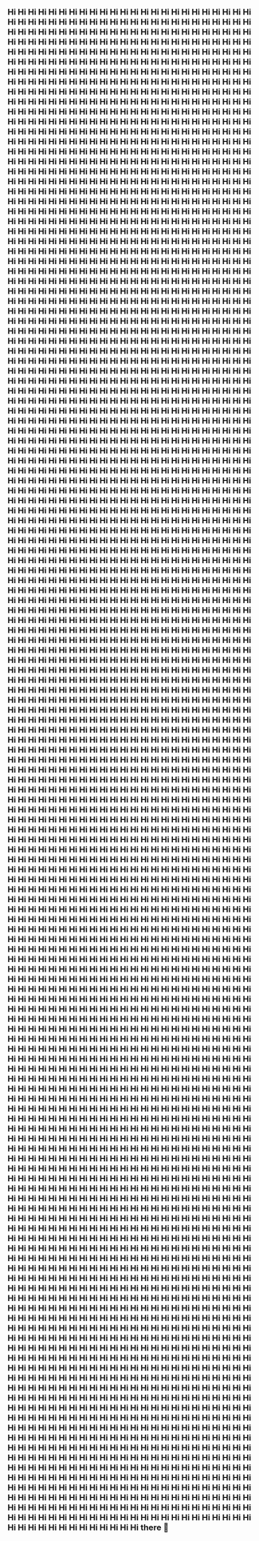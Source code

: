 ### Hi Hi Hi Hi Hi Hi Hi Hi Hi Hi Hi Hi Hi Hi Hi Hi Hi Hi Hi Hi Hi Hi Hi Hi Hi Hi Hi Hi Hi Hi Hi Hi Hi Hi Hi Hi Hi Hi Hi Hi Hi Hi Hi Hi Hi Hi Hi Hi Hi Hi Hi Hi Hi Hi Hi Hi Hi Hi Hi Hi Hi Hi Hi Hi Hi Hi Hi Hi Hi Hi Hi Hi Hi Hi Hi Hi Hi Hi Hi Hi Hi Hi Hi Hi Hi Hi Hi Hi Hi Hi Hi Hi Hi Hi Hi Hi Hi Hi Hi Hi Hi Hi Hi Hi Hi Hi Hi Hi Hi Hi Hi Hi Hi Hi Hi Hi Hi Hi Hi Hi Hi Hi Hi Hi Hi Hi Hi Hi Hi Hi Hi Hi Hi Hi Hi Hi Hi Hi Hi Hi Hi Hi Hi Hi Hi Hi Hi Hi Hi Hi Hi Hi Hi Hi Hi Hi Hi Hi Hi Hi Hi Hi Hi Hi Hi Hi Hi Hi Hi Hi Hi Hi Hi Hi Hi Hi Hi Hi Hi Hi Hi Hi Hi Hi Hi Hi Hi Hi Hi Hi Hi Hi Hi Hi Hi Hi Hi Hi Hi Hi Hi Hi Hi Hi Hi Hi Hi Hi Hi Hi Hi Hi Hi Hi Hi Hi Hi Hi Hi Hi Hi Hi Hi Hi Hi Hi Hi Hi Hi Hi Hi Hi Hi Hi Hi Hi Hi Hi Hi Hi Hi Hi Hi Hi Hi Hi Hi Hi Hi Hi Hi Hi Hi Hi Hi Hi Hi Hi Hi Hi Hi Hi Hi Hi Hi Hi Hi Hi Hi Hi Hi Hi Hi Hi Hi Hi Hi Hi Hi Hi Hi Hi Hi Hi Hi Hi Hi Hi Hi Hi Hi Hi Hi Hi Hi Hi Hi Hi Hi Hi Hi Hi Hi Hi Hi Hi Hi Hi Hi Hi Hi Hi Hi Hi Hi Hi Hi Hi Hi Hi Hi Hi Hi Hi Hi Hi Hi Hi Hi Hi Hi Hi Hi Hi Hi Hi Hi Hi Hi Hi Hi Hi Hi Hi Hi Hi Hi Hi Hi Hi Hi Hi Hi Hi Hi Hi Hi Hi Hi Hi Hi Hi Hi Hi Hi Hi Hi Hi Hi Hi Hi Hi Hi Hi Hi Hi Hi Hi Hi Hi Hi Hi Hi Hi Hi Hi Hi Hi Hi Hi Hi Hi Hi Hi Hi Hi Hi Hi Hi Hi Hi Hi Hi Hi Hi Hi Hi Hi Hi Hi Hi Hi Hi Hi Hi Hi Hi Hi Hi Hi Hi Hi Hi Hi Hi Hi Hi Hi Hi Hi Hi Hi Hi Hi Hi Hi Hi Hi Hi Hi Hi Hi Hi Hi Hi Hi Hi Hi Hi Hi Hi Hi Hi Hi Hi Hi Hi Hi Hi Hi Hi Hi Hi Hi Hi Hi Hi Hi Hi Hi Hi Hi Hi Hi Hi Hi Hi Hi Hi Hi Hi Hi Hi Hi Hi Hi Hi Hi Hi Hi Hi Hi Hi Hi Hi Hi Hi Hi Hi Hi Hi Hi Hi Hi Hi Hi Hi Hi Hi Hi Hi Hi Hi Hi Hi Hi Hi Hi Hi Hi Hi Hi Hi Hi Hi Hi Hi Hi Hi Hi Hi Hi Hi Hi Hi Hi Hi Hi Hi Hi Hi Hi Hi Hi Hi Hi Hi Hi Hi Hi Hi Hi Hi Hi Hi Hi Hi Hi Hi Hi Hi Hi Hi Hi Hi Hi Hi Hi Hi Hi Hi Hi Hi Hi Hi Hi Hi Hi Hi Hi Hi Hi Hi Hi Hi Hi Hi Hi Hi Hi Hi Hi Hi Hi Hi Hi Hi Hi Hi Hi Hi Hi Hi Hi Hi Hi Hi Hi Hi Hi Hi Hi Hi Hi Hi Hi Hi Hi Hi Hi Hi Hi Hi Hi Hi Hi Hi Hi Hi Hi Hi Hi Hi Hi Hi Hi Hi Hi Hi Hi Hi Hi Hi Hi Hi Hi Hi Hi Hi Hi Hi Hi Hi Hi Hi Hi Hi Hi Hi Hi Hi Hi Hi Hi Hi Hi Hi Hi Hi Hi Hi Hi Hi Hi Hi Hi Hi Hi Hi Hi Hi Hi Hi Hi Hi Hi Hi Hi Hi Hi Hi Hi Hi Hi Hi Hi Hi Hi Hi Hi Hi Hi Hi Hi Hi Hi Hi Hi Hi Hi Hi Hi Hi Hi Hi Hi Hi Hi Hi Hi Hi Hi Hi Hi Hi Hi Hi Hi Hi Hi Hi Hi Hi Hi Hi Hi Hi Hi Hi Hi Hi Hi Hi Hi Hi Hi Hi Hi Hi Hi Hi Hi Hi Hi Hi Hi Hi Hi Hi Hi Hi Hi Hi Hi Hi Hi Hi Hi Hi Hi Hi Hi Hi Hi Hi Hi Hi Hi Hi Hi Hi Hi Hi Hi Hi Hi Hi Hi Hi Hi Hi Hi Hi Hi Hi Hi Hi Hi Hi Hi Hi Hi Hi Hi Hi Hi Hi Hi Hi Hi Hi Hi Hi Hi Hi Hi Hi Hi Hi Hi Hi Hi Hi Hi Hi Hi Hi Hi Hi Hi Hi Hi Hi Hi Hi Hi Hi Hi Hi Hi Hi Hi Hi Hi Hi Hi Hi Hi Hi Hi Hi Hi Hi Hi Hi Hi Hi Hi Hi Hi Hi Hi Hi Hi Hi Hi Hi Hi Hi Hi Hi Hi Hi Hi Hi Hi Hi Hi Hi Hi Hi Hi Hi Hi Hi Hi Hi Hi Hi Hi Hi Hi Hi Hi Hi Hi Hi Hi Hi Hi Hi Hi Hi Hi Hi Hi Hi Hi Hi Hi Hi Hi Hi Hi Hi Hi Hi Hi Hi Hi Hi Hi Hi Hi Hi Hi Hi Hi Hi Hi Hi Hi Hi Hi Hi Hi Hi Hi Hi Hi Hi Hi Hi Hi Hi Hi Hi Hi Hi Hi Hi Hi Hi Hi Hi Hi Hi Hi Hi Hi Hi Hi Hi Hi Hi Hi Hi Hi Hi Hi Hi Hi Hi Hi Hi Hi Hi Hi Hi Hi Hi Hi Hi Hi Hi Hi Hi Hi Hi Hi Hi Hi Hi Hi Hi Hi Hi Hi Hi Hi Hi Hi Hi Hi Hi Hi Hi Hi Hi Hi Hi Hi Hi Hi Hi Hi Hi Hi Hi Hi Hi Hi Hi Hi Hi Hi Hi Hi Hi Hi Hi Hi Hi Hi Hi Hi Hi Hi Hi Hi Hi Hi Hi Hi Hi Hi Hi Hi Hi Hi Hi Hi Hi Hi Hi Hi Hi Hi Hi Hi Hi Hi Hi Hi Hi Hi Hi Hi Hi Hi Hi Hi Hi Hi Hi Hi Hi Hi Hi Hi Hi Hi Hi Hi Hi Hi Hi Hi Hi Hi Hi Hi Hi Hi Hi Hi Hi Hi Hi Hi Hi Hi Hi Hi Hi Hi Hi Hi Hi Hi Hi Hi Hi Hi Hi Hi Hi Hi Hi Hi Hi Hi Hi Hi Hi Hi Hi Hi Hi Hi Hi Hi Hi Hi Hi Hi Hi Hi Hi Hi Hi Hi Hi Hi Hi Hi Hi Hi Hi Hi Hi Hi Hi Hi Hi Hi Hi Hi Hi Hi Hi Hi Hi Hi Hi Hi Hi Hi Hi Hi Hi Hi Hi Hi Hi Hi Hi Hi Hi Hi Hi Hi Hi Hi Hi Hi Hi Hi Hi Hi Hi Hi Hi Hi Hi Hi Hi Hi Hi Hi Hi Hi Hi Hi Hi Hi Hi Hi Hi Hi Hi Hi Hi Hi Hi Hi Hi Hi Hi Hi Hi Hi Hi Hi Hi Hi Hi Hi Hi Hi Hi Hi Hi Hi Hi Hi Hi Hi Hi Hi Hi Hi Hi Hi Hi Hi Hi Hi Hi Hi Hi Hi Hi Hi Hi Hi Hi Hi Hi Hi Hi Hi Hi Hi Hi Hi Hi Hi Hi Hi Hi Hi Hi Hi Hi Hi Hi Hi Hi Hi Hi Hi Hi Hi Hi Hi Hi Hi Hi Hi Hi Hi Hi Hi Hi Hi Hi Hi Hi Hi Hi Hi Hi Hi Hi Hi Hi Hi Hi Hi Hi Hi Hi Hi Hi Hi Hi Hi Hi Hi Hi Hi Hi Hi Hi Hi Hi Hi Hi Hi Hi Hi Hi Hi Hi Hi Hi Hi Hi Hi Hi Hi Hi Hi Hi Hi Hi Hi Hi Hi Hi Hi Hi Hi Hi Hi Hi Hi Hi Hi Hi Hi Hi Hi Hi Hi Hi Hi Hi Hi Hi Hi Hi Hi Hi Hi Hi Hi Hi Hi Hi Hi Hi Hi Hi Hi Hi Hi Hi Hi Hi Hi Hi Hi Hi Hi Hi Hi Hi Hi Hi Hi Hi Hi Hi Hi Hi Hi Hi Hi Hi Hi Hi Hi Hi Hi Hi Hi Hi Hi Hi Hi Hi Hi Hi Hi Hi Hi Hi Hi Hi Hi Hi Hi Hi Hi Hi Hi Hi Hi Hi Hi Hi Hi Hi Hi Hi Hi Hi Hi Hi Hi Hi Hi Hi Hi Hi Hi Hi Hi Hi Hi Hi Hi Hi Hi Hi Hi Hi Hi Hi Hi Hi Hi Hi Hi Hi Hi Hi Hi Hi Hi Hi Hi Hi Hi Hi Hi Hi Hi Hi Hi Hi Hi Hi Hi Hi Hi Hi Hi Hi Hi Hi Hi Hi Hi Hi Hi Hi Hi Hi Hi Hi Hi Hi Hi Hi Hi Hi Hi Hi Hi Hi Hi Hi Hi Hi Hi Hi Hi Hi Hi Hi Hi Hi Hi Hi Hi Hi Hi Hi Hi Hi Hi Hi Hi Hi Hi Hi Hi Hi Hi Hi Hi Hi Hi Hi Hi Hi Hi Hi Hi Hi Hi Hi Hi Hi Hi Hi Hi Hi Hi Hi Hi Hi Hi Hi Hi Hi Hi Hi Hi Hi Hi Hi Hi Hi Hi Hi Hi Hi Hi Hi Hi Hi Hi Hi Hi Hi Hi Hi Hi Hi Hi Hi Hi Hi Hi Hi Hi Hi Hi Hi Hi Hi Hi Hi Hi Hi Hi Hi Hi Hi Hi Hi Hi Hi Hi Hi Hi Hi Hi Hi Hi Hi Hi Hi Hi Hi Hi Hi Hi Hi Hi Hi Hi Hi Hi Hi Hi Hi Hi Hi Hi Hi Hi Hi Hi Hi Hi Hi Hi Hi Hi Hi Hi Hi Hi Hi Hi Hi Hi Hi Hi Hi Hi Hi Hi Hi Hi Hi Hi Hi Hi Hi Hi Hi Hi Hi Hi Hi Hi Hi Hi Hi Hi Hi Hi Hi Hi Hi Hi Hi Hi Hi Hi Hi Hi Hi Hi Hi Hi Hi Hi Hi Hi Hi Hi Hi Hi Hi Hi Hi Hi Hi Hi Hi Hi Hi Hi Hi Hi Hi Hi Hi Hi Hi Hi Hi Hi Hi Hi Hi Hi Hi Hi Hi Hi Hi Hi Hi Hi Hi Hi Hi Hi Hi Hi Hi Hi Hi Hi Hi Hi Hi Hi Hi Hi Hi Hi Hi Hi Hi Hi Hi Hi Hi Hi Hi Hi Hi Hi Hi Hi Hi Hi Hi Hi Hi Hi Hi Hi Hi Hi Hi Hi Hi Hi Hi Hi Hi Hi Hi Hi Hi Hi Hi Hi Hi Hi Hi Hi Hi Hi Hi Hi Hi Hi Hi Hi Hi Hi Hi Hi Hi Hi Hi Hi Hi Hi Hi Hi Hi Hi Hi Hi Hi Hi Hi Hi Hi Hi Hi Hi Hi Hi Hi Hi Hi Hi Hi Hi Hi Hi Hi Hi Hi Hi Hi Hi Hi Hi Hi Hi Hi Hi Hi Hi Hi Hi Hi Hi Hi Hi Hi Hi Hi Hi Hi Hi Hi Hi Hi Hi Hi Hi Hi Hi Hi Hi Hi Hi Hi Hi Hi Hi Hi Hi Hi Hi Hi Hi Hi Hi Hi Hi Hi Hi Hi Hi Hi Hi Hi Hi Hi Hi Hi Hi Hi Hi Hi Hi Hi Hi Hi Hi Hi Hi Hi Hi Hi Hi Hi Hi Hi Hi Hi Hi Hi Hi Hi Hi Hi Hi Hi Hi Hi Hi Hi Hi Hi Hi Hi Hi Hi Hi Hi Hi Hi Hi Hi Hi Hi Hi Hi Hi Hi Hi Hi Hi Hi Hi Hi Hi Hi Hi Hi Hi Hi Hi Hi Hi Hi Hi Hi Hi Hi Hi Hi Hi Hi Hi Hi Hi Hi Hi Hi Hi Hi Hi Hi Hi Hi Hi Hi Hi Hi Hi Hi Hi Hi Hi Hi Hi Hi Hi Hi Hi Hi Hi Hi Hi Hi Hi Hi Hi Hi Hi Hi Hi Hi Hi Hi Hi Hi Hi Hi Hi Hi Hi Hi Hi Hi Hi Hi Hi Hi Hi Hi Hi Hi Hi Hi Hi Hi Hi Hi Hi Hi Hi Hi Hi Hi Hi Hi Hi Hi Hi Hi Hi Hi Hi Hi Hi Hi Hi Hi Hi Hi Hi Hi Hi Hi Hi Hi Hi Hi Hi Hi Hi Hi Hi Hi Hi Hi Hi Hi Hi Hi Hi Hi Hi Hi Hi Hi Hi Hi Hi Hi Hi Hi Hi Hi Hi Hi Hi Hi Hi Hi Hi Hi Hi Hi Hi Hi Hi Hi Hi Hi Hi Hi Hi Hi Hi Hi Hi Hi Hi Hi Hi Hi Hi Hi Hi Hi Hi Hi Hi Hi Hi Hi Hi Hi Hi Hi Hi Hi Hi Hi Hi Hi Hi Hi Hi Hi Hi Hi Hi Hi Hi Hi Hi Hi Hi Hi Hi Hi Hi Hi Hi Hi Hi Hi Hi Hi Hi Hi Hi Hi Hi Hi Hi Hi Hi Hi Hi Hi Hi Hi Hi Hi Hi Hi Hi Hi Hi Hi Hi Hi Hi Hi Hi Hi Hi Hi Hi Hi Hi Hi Hi Hi Hi Hi Hi Hi Hi Hi Hi Hi Hi Hi Hi Hi Hi Hi Hi Hi Hi Hi Hi Hi Hi Hi Hi Hi Hi Hi Hi Hi Hi Hi Hi Hi Hi Hi Hi Hi Hi Hi Hi Hi Hi Hi Hi Hi Hi Hi Hi Hi Hi Hi Hi Hi Hi Hi Hi Hi Hi Hi Hi Hi Hi Hi Hi Hi Hi Hi Hi Hi Hi Hi Hi Hi Hi Hi Hi Hi Hi Hi Hi Hi Hi Hi Hi Hi Hi Hi Hi Hi Hi Hi Hi Hi Hi Hi Hi Hi Hi Hi Hi Hi Hi Hi Hi Hi Hi Hi Hi Hi Hi Hi Hi Hi Hi Hi Hi Hi Hi Hi Hi Hi Hi Hi Hi Hi Hi Hi Hi Hi Hi Hi Hi Hi Hi Hi Hi Hi Hi Hi Hi Hi Hi Hi Hi Hi Hi Hi Hi Hi Hi Hi Hi Hi Hi Hi Hi Hi Hi Hi Hi Hi Hi Hi Hi Hi Hi Hi Hi Hi Hi Hi Hi Hi Hi Hi Hi Hi Hi Hi Hi Hi Hi Hi Hi Hi Hi Hi Hi Hi Hi Hi Hi Hi Hi Hi Hi Hi Hi Hi Hi Hi Hi Hi Hi Hi Hi Hi Hi Hi Hi Hi Hi Hi Hi Hi Hi Hi Hi Hi Hi Hi Hi Hi Hi Hi Hi Hi Hi Hi Hi Hi Hi Hi Hi Hi Hi Hi Hi Hi Hi Hi Hi Hi Hi Hi Hi Hi Hi Hi Hi Hi Hi Hi Hi Hi Hi Hi Hi Hi Hi Hi Hi Hi Hi Hi Hi Hi Hi Hi Hi Hi Hi Hi Hi Hi Hi Hi Hi Hi Hi Hi Hi Hi Hi Hi Hi Hi Hi Hi Hi Hi Hi Hi Hi Hi Hi Hi Hi Hi Hi Hi Hi Hi Hi Hi Hi Hi Hi Hi Hi Hi Hi Hi Hi Hi Hi Hi Hi Hi Hi Hi Hi Hi Hi Hi Hi Hi Hi Hi Hi Hi Hi Hi Hi Hi Hi Hi Hi Hi Hi Hi Hi Hi Hi Hi Hi Hi Hi Hi Hi Hi Hi Hi Hi Hi Hi Hi Hi Hi Hi Hi Hi Hi Hi Hi Hi Hi Hi Hi Hi Hi Hi Hi Hi Hi Hi Hi Hi Hi Hi Hi Hi Hi Hi Hi Hi Hi Hi Hi Hi Hi Hi Hi Hi Hi Hi Hi Hi Hi Hi Hi Hi Hi Hi Hi Hi Hi Hi Hi Hi Hi Hi Hi Hi Hi Hi Hi Hi Hi Hi Hi Hi Hi Hi Hi Hi Hi Hi Hi Hi Hi Hi Hi Hi Hi Hi Hi Hi Hi Hi Hi Hi Hi Hi Hi Hi Hi Hi Hi Hi Hi Hi Hi Hi Hi Hi Hi Hi Hi Hi Hi Hi Hi Hi Hi Hi Hi Hi Hi Hi Hi Hi Hi Hi Hi Hi Hi Hi Hi Hi Hi Hi Hi Hi Hi Hi Hi Hi Hi Hi Hi Hi Hi Hi Hi Hi Hi Hi Hi Hi Hi Hi Hi Hi Hi Hi Hi Hi Hi Hi Hi Hi Hi Hi Hi Hi Hi Hi Hi Hi Hi Hi Hi Hi Hi Hi Hi Hi Hi Hi Hi Hi Hi Hi Hi Hi Hi Hi Hi Hi Hi Hi Hi Hi Hi Hi Hi Hi Hi Hi Hi Hi Hi Hi Hi Hi Hi Hi Hi Hi Hi Hi Hi Hi Hi Hi Hi Hi Hi Hi Hi Hi Hi Hi Hi Hi Hi Hi Hi Hi Hi Hi Hi Hi Hi Hi Hi Hi Hi Hi Hi Hi Hi Hi Hi Hi Hi Hi Hi Hi Hi Hi Hi Hi Hi Hi Hi Hi Hi Hi Hi Hi Hi Hi Hi Hi Hi Hi Hi Hi Hi Hi Hi Hi Hi Hi Hi Hi Hi Hi Hi Hi Hi Hi Hi Hi Hi Hi Hi Hi Hi Hi Hi Hi Hi Hi Hi Hi Hi Hi Hi Hi Hi Hi Hi Hi Hi Hi Hi Hi Hi Hi Hi Hi Hi Hi Hi Hi Hi Hi Hi Hi Hi Hi Hi Hi Hi Hi Hi Hi Hi Hi Hi Hi Hi Hi Hi Hi Hi Hi Hi Hi Hi Hi Hi Hi Hi Hi Hi Hi Hi Hi Hi Hi Hi Hi Hi Hi Hi Hi Hi Hi Hi Hi Hi Hi Hi Hi Hi Hi Hi Hi Hi Hi Hi Hi Hi Hi Hi Hi Hi Hi Hi Hi Hi Hi Hi Hi Hi Hi Hi Hi Hi Hi Hi Hi Hi Hi Hi Hi Hi Hi Hi Hi Hi Hi Hi Hi Hi Hi Hi Hi Hi Hi Hi Hi Hi Hi Hi Hi Hi Hi Hi Hi Hi Hi Hi Hi Hi Hi Hi Hi Hi Hi Hi Hi Hi Hi Hi Hi Hi Hi Hi Hi Hi Hi Hi Hi Hi Hi Hi Hi Hi Hi Hi Hi Hi Hi Hi Hi Hi Hi Hi Hi Hi Hi Hi Hi Hi Hi Hi Hi Hi Hi Hi Hi Hi Hi Hi Hi Hi Hi Hi Hi Hi Hi Hi Hi Hi Hi Hi Hi Hi Hi Hi Hi Hi Hi Hi Hi Hi Hi Hi Hi Hi Hi Hi Hi Hi Hi Hi Hi Hi Hi Hi Hi Hi Hi Hi Hi Hi Hi Hi Hi Hi Hi Hi Hi Hi Hi Hi Hi Hi Hi Hi Hi Hi Hi Hi Hi Hi Hi Hi Hi Hi Hi Hi Hi Hi Hi Hi Hi Hi Hi Hi Hi Hi Hi Hi Hi Hi Hi Hi Hi Hi Hi Hi Hi Hi Hi Hi Hi Hi Hi Hi Hi Hi Hi Hi Hi Hi Hi Hi Hi Hi Hi Hi Hi Hi Hi Hi Hi Hi Hi Hi Hi Hi Hi Hi Hi Hi Hi Hi Hi Hi Hi Hi Hi Hi Hi Hi Hi Hi Hi Hi Hi Hi Hi Hi Hi Hi Hi Hi Hi Hi Hi Hi Hi Hi Hi Hi Hi Hi Hi Hi Hi Hi Hi Hi Hi Hi Hi Hi Hi Hi Hi Hi Hi Hi Hi Hi Hi Hi Hi Hi Hi Hi Hi Hi Hi Hi Hi Hi Hi Hi Hi Hi Hi Hi Hi Hi Hi Hi Hi Hi Hi Hi Hi Hi Hi Hi Hi Hi Hi Hi Hi Hi Hi Hi Hi Hi Hi Hi Hi Hi Hi Hi Hi Hi Hi Hi Hi Hi Hi Hi Hi Hi Hi Hi Hi Hi Hi Hi Hi Hi Hi Hi Hi Hi Hi Hi Hi Hi Hi Hi Hi Hi Hi Hi Hi Hi Hi Hi Hi Hi Hi Hi Hi Hi Hi Hi Hi Hi Hi Hi Hi Hi Hi Hi Hi Hi Hi Hi Hi Hi Hi Hi Hi Hi Hi Hi Hi Hi Hi Hi Hi Hi Hi Hi Hi Hi Hi Hi Hi Hi Hi Hi Hi Hi Hi Hi Hi Hi Hi Hi Hi Hi Hi Hi Hi Hi Hi Hi Hi Hi Hi Hi Hi Hi Hi Hi Hi Hi Hi Hi Hi Hi Hi Hi Hi Hi Hi Hi Hi Hi Hi Hi Hi Hi Hi Hi Hi Hi Hi Hi Hi Hi Hi Hi Hi Hi Hi Hi Hi Hi Hi Hi Hi Hi Hi Hi Hi Hi Hi Hi Hi Hi Hi Hi Hi Hi Hi Hi Hi Hi Hi Hi Hi Hi Hi Hi Hi Hi Hi Hi Hi Hi Hi Hi Hi Hi Hi Hi Hi Hi Hi Hi Hi Hi Hi Hi Hi Hi Hi Hi Hi Hi Hi Hi Hi Hi Hi Hi Hi Hi Hi Hi Hi Hi Hi Hi Hi Hi Hi Hi Hi Hi Hi Hi Hi Hi Hi Hi Hi Hi Hi Hi Hi Hi Hi Hi Hi Hi Hi Hi Hi Hi Hi Hi Hi Hi Hi Hi Hi Hi Hi Hi Hi Hi Hi Hi Hi Hi Hi Hi Hi Hi Hi Hi Hi Hi Hi Hi Hi Hi Hi Hi Hi Hi Hi Hi Hi Hi Hi Hi Hi Hi Hi Hi Hi Hi Hi Hi Hi Hi Hi Hi Hi Hi Hi Hi Hi Hi Hi Hi Hi Hi Hi Hi Hi Hi Hi Hi Hi Hi Hi Hi Hi Hi Hi Hi Hi Hi Hi Hi Hi Hi Hi Hi Hi Hi Hi Hi Hi Hi Hi Hi Hi Hi Hi Hi Hi Hi Hi Hi Hi Hi Hi Hi Hi Hi Hi Hi Hi Hi Hi Hi Hi Hi Hi Hi Hi Hi Hi Hi Hi Hi Hi Hi Hi Hi Hi Hi Hi Hi Hi Hi Hi Hi Hi Hi Hi Hi Hi Hi Hi Hi Hi Hi Hi Hi Hi Hi Hi Hi Hi Hi Hi Hi Hi Hi Hi Hi Hi Hi Hi Hi Hi Hi Hi Hi there 👋

<!--
**985e/985e** is a ✨ _special_ ✨ repository because its `README.md` (this file) appears on your GitHub profile.

Here are some ideas to get you started:

- 🔭 I’m currently working on ...
- 🌱 I’m currently learning ...
- 👯 I’m looking to collaborate on ...
- 🤔 I’m looking for help with ...
- 💬 Ask me about ...
- 📫 How to reach me: ...
- 😄 Pronouns: ...
- ⚡ Fun fact: ...
-->
